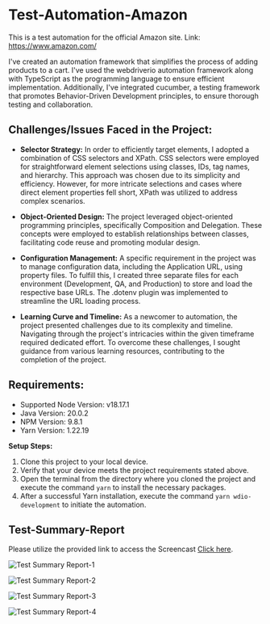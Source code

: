 # Test-Automation-Amazon
This is a test automation for the official Amazon site.
Link: https://www.amazon.com/

I've created an automation framework that simplifies the process of adding products to a cart. I've used the webdriverio automation framework along with TypeScript as the programming language to ensure efficient implementation. Additionally, I've integrated cucumber, a testing framework that promotes Behavior-Driven Development principles, to ensure thorough testing and collaboration. 


## Challenges/Issues Faced in the Project:

- **Selector Strategy:**
In order to efficiently target elements, I adopted a combination of CSS selectors and XPath. CSS selectors were employed for straightforward element selections using classes, IDs, tag names, and hierarchy. This approach was chosen due to its simplicity and efficiency. However, for more intricate selections and cases where direct element properties fell short, XPath was utilized to address complex scenarios.

- **Object-Oriented Design:**
The project leveraged object-oriented programming principles, specifically Composition and Delegation. These concepts were employed to establish relationships between classes, facilitating code reuse and promoting modular design.

- **Configuration Management:**
A specific requirement in the project was to manage configuration data, including the Application URL, using property files. To fulfill this, I created three separate files for each environment (Development, QA, and Production) to store and load the respective base URLs. The .dotenv plugin was implemented to streamline the URL loading process.

- **Learning Curve and Timeline:**
As a newcomer to automation, the project presented challenges due to its complexity and timeline. Navigating through the project's intricacies within the given timeframe required dedicated effort. To overcome these challenges, I sought guidance from various learning resources, contributing to the completion of the project.


## Requirements:
- Supported Node Version: v18.17.1
- Java Version: 20.0.2
- NPM Version: 9.8.1
- Yarn Version: 1.22.19


**Setup Steps:**
1. Clone this project to your local device.
2. Verify that your device meets the project requirements stated above.
3. Open the terminal from the directory where you cloned the project and execute the command `yarn` to install the necessary packages.
4. After a successful Yarn installation, execute the command `yarn wdio-development` to initiate the automation.


## Test-Summary-Report

Please utilize the provided link to access the Screencast [Click here](https://drive.google.com/file/d/14AW-aiYBA7ttKfaoZsh3oWE_An4m3J29/view?pli=1).

![Test Summary Report-1](https://github.com/VihangiDeSilva/Test-Automation-Amazon/assets/41775025/2c0b2cf5-560d-43e9-924f-0c9877ba523e)

![Test Summary Report-2](https://github.com/VihangiDeSilva/Test-Automation-Amazon/assets/41775025/6cde59d0-7873-411a-bea2-e195df6af2c2)

![Test Summary Report-3](https://github.com/VihangiDeSilva/Test-Automation-Amazon/assets/41775025/42d5436d-99f0-48e5-acff-a89b68ec34ea)

![Test Summary Report-4](https://github.com/VihangiDeSilva/Test-Automation-Amazon/assets/41775025/e3170be4-0ac9-491f-a5a5-737bd6d7f467)
